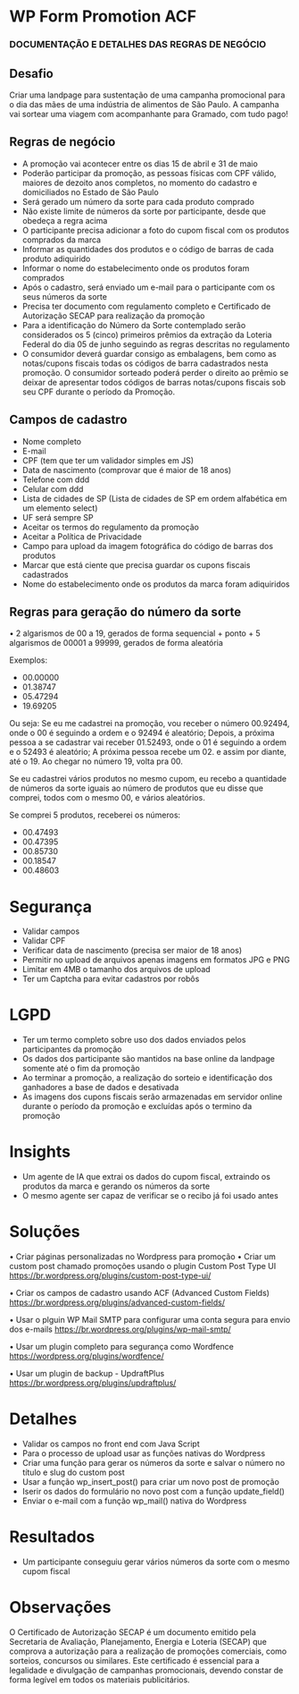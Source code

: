 # WP Form Promotion ACF

### DOCUMENTAÇÃO E DETALHES DAS REGRAS DE NEGÓCIO

## Desafio

Criar uma landpage para sustentação de uma campanha promocional para o dia das mães de uma indústria de alimentos de São Paulo. A campanha vai sortear uma viagem com acompanhante para Gramado, com tudo pago!


## Regras de negócio

- A promoção vai acontecer entre os dias 15 de abril e 31 de maio
- Poderão participar da promoção, as pessoas físicas com CPF válido, maiores de dezoito anos completos, no momento do
cadastro e domiciliados no Estado de São Paulo
- Será gerado um número da sorte para cada produto comprado
- Não existe limite de números da sorte por participante, desde que obedeça a regra acima
- O participante precisa adicionar a foto do cupom fiscal com os produtos comprados da marca
- Informar as quantidades dos produtos e o código de barras de cada produto adiquirido
- Informar o nome do estabelecimento onde os produtos foram comprados
- Após o cadastro, será enviado um e-mail para o participante com os seus números da sorte
- Precisa ter documento com regulamento completo e Certificado de Autorização SECAP para realização da promoção
- Para a identificação do Número da Sorte contemplado serão considerados os 5 (cinco) primeiros prêmios da extração da Loteria Federal do dia 05 de junho seguindo as regras descritas no regulamento
- O consumidor deverá guardar consigo as embalagens, bem como as notas/cupons fiscais todas os códigos de barra cadastrados
nesta promoção. O consumidor sorteado poderá perder o direito ao prêmio se deixar de apresentar todos códigos de barras
notas/cupons fiscais sob seu CPF durante o período da Promoção.


## Campos de cadastro

- Nome completo
- E-mail
- CPF (tem que ter um validador simples em JS)
- Data de nascimento (comprovar que é maior de 18 anos)
- Telefone com ddd
- Celular com ddd
- Lista de cidades de SP (Lista de cidades de SP em ordem alfabética em um elemento select)
- UF será sempre SP
- Aceitar os termos do regulamento da promoção
- Aceitar a Política de Privacidade
- Campo para upload da imagem fotográfica do código de barras dos produtos
- Marcar que está ciente que precisa guardar os cupons fiscais cadastrados
- Nome do estabelecimento onde os produtos da marca foram adiquiridos


## Regras para geração do número da sorte

• 2 algarismos de 00 a 19, gerados de forma sequencial + ponto + 5 algarismos de 00001 a 99999, gerados de forma aleatória

Exemplos:
- 00.00000
- 01.38747
- 05.47294
- 19.69205

Ou seja:
Se eu me cadastrei na promoção, vou receber o número 00.92494, onde o 00 é seguindo a ordem e o 92494 é aleatório;
Depois, a próxima pessoa a se cadastrar vai receber 01.52493, onde o 01 é seguindo a ordem e o 52493 é aleatório;
A próxima pessoa recebe um 02. e assim por diante, até o 19. Ao chegar no número 19, volta pra 00.

Se eu cadastrei vários produtos no mesmo cupom, eu recebo a quantidade de números da sorte iguais ao número de produtos que eu disse que comprei, todos com o mesmo 00, e vários aleatórios.

Se comprei 5 produtos, receberei os números:

- 00.47493
- 00.47395
- 00.85730
- 00.18547
- 00.48603


# Segurança

- Validar campos
- Validar CPF
- Verificar data de nascimento (precisa ser maior de 18 anos)
- Permitir no upload de arquivos apenas imagens em formatos JPG e PNG
- Limitar em 4MB o tamanho dos arquivos de upload
- Ter um Captcha para evitar cadastros por robôs


# LGPD
- Ter um termo completo sobre uso dos dados enviados pelos participantes da promoção
- Os dados dos participante são mantidos na base online da landpage somente até o fim da promoção
- Ao terminar a promoção, a realização do sorteio e identificação dos ganhadores a base de dados e desativada
- As imagens dos cupons fiscais serão armazenadas em servidor online durante o período da promoção e excluídas após o termino da promoção


# Insights
- Um agente de IA que extrai os dados do cupom fiscal, extraindo os produtos da marca e gerando os números da sorte
- O mesmo agente ser capaz de verificar se o recibo já foi usado antes


# Soluções
• Criar páginas personalizadas no Wordpress para promoção
• Criar um custom post chamado promoções usando o plugin Custom Post Type UI
https://br.wordpress.org/plugins/custom-post-type-ui/

• Criar os campos de cadastro usando ACF (Advanced Custom Fields)
https://br.wordpress.org/plugins/advanced-custom-fields/

• Usar o plguin WP Mail SMTP para configurar uma conta segura para envio dos e-mails
https://br.wordpress.org/plugins/wp-mail-smtp/

• Usar um plugin completo para segurança como Wordfence
https://wordpress.org/plugins/wordfence/

• Usar um plugin de backup - UpdraftPlus
https://br.wordpress.org/plugins/updraftplus/



# Detalhes

- Validar os campos no front end com Java Script
- Para o processo de upload usar as funções nativas do Wordpress
- Criar uma função para gerar os números da sorte e salvar o número no título e slug do custom post
- Usar a função wp_insert_post() para criar um novo post de promoção
- Iserir os dados do formulário no novo post com a função update_field()
- Enviar o e-mail com a função wp_mail() nativa do Wordpress


# Resultados

- Um participante conseguiu gerar vários números da sorte com o mesmo cupom fiscal


# Observações

O Certificado de Autorização SECAP é um documento emitido pela Secretaria de Avaliação, Planejamento, Energia e Loteria (SECAP) que comprova a autorização para a realização de promoções comerciais, como sorteios, concursos ou similares. Este certificado é essencial para a legalidade e divulgação de campanhas promocionais, devendo constar de forma legível em todos os materiais publicitários.